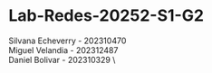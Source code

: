 # Lab-Redes-20252-S1-G2

Silvana Echeverry - 202310470 \
Miguel Velandia - 202312487 \
Daniel Bolivar - 202310329 \
